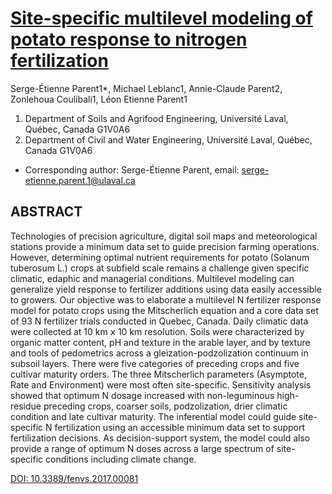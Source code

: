 # [Site-specific multilevel modeling of potato response to nitrogen fertilization](https://www.frontiersin.org/articles/10.3389/fenvs.2017.00081/full)
Serge-Étienne Parent1*, Michael Leblanc1, Annie-Claude Parent2, Zonlehoua Coulibali1, Léon Etienne Parent1
1. Department of Soils and Agrifood Engineering, Université Laval, Québec, Canada G1V0A6
2. Department of Civil and Water Engineering, Université Laval, Québec, Canada G1V0A6
* Corresponding author: Serge-Étienne Parent, email: serge-etienne.parent.1@ulaval.ca
 
## ABSTRACT
Technologies of precision agriculture, digital soil maps and meteorological stations provide a minimum data set to guide precision farming operations. However, determining optimal nutrient requirements for potato (Solanum tuberosum L.) crops at subfield scale remains a challenge given specific climatic, edaphic and managerial conditions. Multilevel modeling can generalize yield response to fertilizer additions using data easily accessible to growers. Our objective was to elaborate a multilevel N fertilizer response model for potato crops using the Mitscherlich equation and a core data set of 93 N fertilizer trials conducted in Quebec, Canada. Daily climatic data were collected at 10 km 𝗑 10 km resolution. Soils were characterized by organic matter content, pH and texture in the arable layer, and by texture and tools of pedometrics across a gleization-podzolization continuum in subsoil layers. There were five categories of preceding crops and five cultivar maturity orders. The three Mitscherlich parameters (Asymptote, Rate and Environment) were most often site-specific. Sensitivity analysis showed that optimum N dosage increased with non-leguminous high-residue preceding crops, coarser soils, podzolization, drier climatic condition and late cultivar maturity. The inferential model could guide site-specific N fertilization using an accessible minimum data set to support fertilization decisions. As decision-support system, the model could also provide a range of optimum N doses across a large spectrum of site-specific conditions including climate change.

[DOI: 10.3389/fenvs.2017.00081](https://doi.org/10.3389/fenvs.2017.00081)
